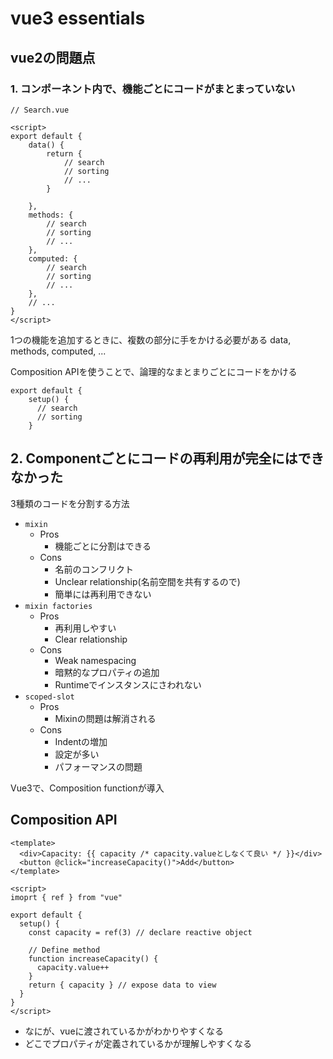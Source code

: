 # vue3 essentials

## vue2の問題点
### 1. コンポーネント内で、機能ごとにコードがまとまっていない
```vue
// Search.vue

<script>
export default {
    data() {
        return {
            // search
            // sorting
            // ...
        }
        
    },
    methods: {
        // search
        // sorting
        // ...
    },
    computed: {
        // search
        // sorting
        // ...
    },
    // ...
}
</script>
```

1つの機能を追加するときに、複数の部分に手をかける必要がある
data, methods, computed, ...

Composition APIを使うことで、論理的なまとまりごとにコードをかける

```vue
export default {
    setup() {
      // search
      // sorting
    }
```

## 2. Componentごとにコードの再利用が完全にはできなかった

3種類のコードを分割する方法

- `mixin`
    - Pros
        - 機能ごとに分割はできる
    - Cons
        - 名前のコンフリクト
        - Unclear relationship(名前空間を共有するので)
        - 簡単には再利用できない
- `mixin factories`
    - Pros
        - 再利用しやすい
        - Clear relationship
    - Cons
        - Weak namespacing
        - 暗黙的なプロパティの追加
        - Runtimeでインスタンスにさわれない
- `scoped-slot`
    - Pros
        - Mixinの問題は解消される
    - Cons
        - Indentの増加
        - 設定が多い
        - パフォーマンスの問題

Vue3で、Composition functionが導入

## Composition API

```vue
<template>
  <div>Capacity: {{ capacity /* capacity.valueとしなくて良い */ }}</div>
  <button @click="increaseCapacity()">Add</button>
</template>

<script>
imoprt { ref } from "vue"

export default {
  setup() {
    const capacity = ref(3) // declare reactive object

    // Define method
    function increaseCapacity() {
      capacity.value++
    }
    return { capacity } // expose data to view
  }
}
</script>
```

- なにが、vueに渡されているかがわかりやすくなる
- どこでプロパティが定義されているかが理解しやすくなる
